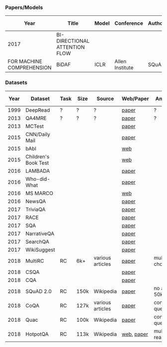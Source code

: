### Papers/Models
| Year | Title | Model| Conference | Author/Team | Datasets | Link                                                                  | Source Code |
| ------------- | ------------- | ------------- | ------------- | ------------- | ------------- | ------------- | ------------- |
| 2017 | BI-DIRECTIONAL ATTENTION FLOW
FOR MACHINE COMPREHENSION | BiDAF | ICLR | Allen Institute | SQuAD | [paper](https://arxiv.org/pdf/1611.01603.pdf) | [code](https://github.com/allenai/bi-att-flow) |


### Datasets

| Year | Dataset | Task | Size | Source | Web/Paper | Answer type                                                                  | Similar datasets |
| ------------- | ------------- | ------------- | ------------- | ------------- | ------------- | ------------- | ------------- |
|1999|DeepRead|?|?|?|[paper](https://dl.acm.org/citation.cfm?id=1034678.1034731)|?|?|
|2013|QA4MRE|?|?|?|[paper](https://www.cs.cmu.edu/~hovy/papers/13CLEF-QA4MRE.pdf)|?|?|
|2013|MCTest||||[paper](http://aclweb.org/anthology/D13-1020)|||
|2015|CNN/Daily Mail||||[paper](https://cs.nyu.edu/~kcho/DMQA/)|||
|2015|bAbI||||[web](https://research.fb.com/downloads/babi/)|||
|2015|Children's Book Test||||[web](https://research.fb.com/downloads/babi/)|||
|2016|LAMBADA||||[paper](http://clic.cimec.unitn.it/lambada/)|||
|2016|Who-did-What||||[paper](https://tticnlp.github.io/who_did_what/)|||
|2016|MS MARCO||||[web](http://www.msmarco.org/dataset.aspx)|||
|2016|NewsQA||||[paper](https://datasets.maluuba.com/NewsQA)|||
|2017|TriviaQA||||[paper](http://nlp.cs.washington.edu/triviaqa/)|||
|2017|RACE||||[paper](http://www.cs.cmu.edu/~glai1/data/race/)|||
|2017|SQA||||[paper](https://people.cs.umass.edu/~miyyer/pubs/2017_acl_dynsp.pdf)|||
|2017|NarrativeQA||||[paper](https://github.com/deepmind/narrativeqa)|||
|2017|SearchQA||||[paper](https://arxiv.org/pdf/1704.05179.pdf)|||
|2017|WikiSuggest||||[paper](https://aclweb.org/anthology/D15-1237)|||
|2018|MultiRC| RC | 6k+ | various articles |[paper](https://cogcomp.org/multirc/)| multiple choice  | MCTest |
|2018|CSQA||||[paper](https://arxiv.org/pdf/1801.10314.pdf)|||
|2018|CQA||||[paper](http://aclweb.org/anthology/N18-1059)|||
|2018|SQuAD 2.0| RC | 150k | Wikipedia |[paper](https://rajpurkar.github.io/SQuAD-explorer/)| no answer: 50k| NewsQA |
|2018| CoQA | RC | 127k | various articles |[paper](https://stanfordnlp.github.io/coqa/)| conversational questions | QuAC |
|2018| Quac | RC | 100k | Wikipedia |[paper](http://quac.ai/)| conversational questions | CoAQ |
|2018| HotpotQA | RC | 113k | Wikipedia |[web](https://hotpotqa.github.io/), [paper](https://arxiv.org/pdf/1809.09600.pdf)| multi-hop reasoning | QAngaroo |









